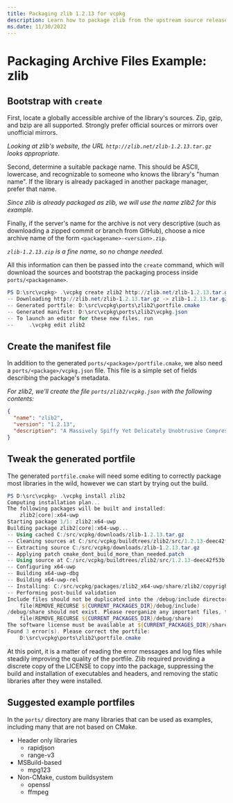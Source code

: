 ```yaml
---
title: Packaging zlib 1.2.13 for vcpkg
description: Learn how to package zlib from the upstream source release in vcpkg.
ms.date: 11/30/2022
---
```


# Packaging Archive Files Example: zlib

## Bootstrap with `create`

First, locate a globally accessible archive of the library's sources. Zip, gzip, and bzip are all supported. Strongly prefer official sources or mirrors over unofficial mirrors.

*Looking at zlib's website, the URL `http://zlib.net/zlib-1.2.13.tar.gz` looks appropriate.*

Second, determine a suitable package name. This should be ASCII, lowercase, and recognizable to someone who knows the library's "human name". If the library is already packaged in another package manager, prefer that name.

*Since zlib is already packaged as zlib, we will use the name zlib2 for this example.*

Finally, if the server's name for the archive is not very descriptive (such as downloading a zipped commit or branch from GitHub), choose a nice archive name of the form `<packagename>-<version>.zip`.

*`zlib-1.2.13.zip` is a fine name, so no change needed.*

All this information can then be passed into the `create` command, which will download the sources and bootstrap the packaging process inside `ports/<packagename>`.

```powershell
PS D:\src\vcpkg> .\vcpkg create zlib2 http://zlib.net/zlib-1.2.13.tar.gz zlib-1.2.13.tar.gz
-- Downloading http://zlib.net/zlib-1.2.13.tar.gz -> zlib-1.2.13.tar.gz...
-- Generated portfile: D:\src\vcpkg\ports\zlib2\portfile.cmake
-- Generated manifest: D:\src\vcpkg\ports\zlib2\vcpkg.json
-- To launch an editor for these new files, run
--     .\vcpkg edit zlib2
```

## Create the manifest file

In addition to the generated `ports/<package>/portfile.cmake`, we also need a `ports/<package>/vcpkg.json` file. This file is a simple set of fields describing the package's metadata.

*For zlib2, we'll create the file `ports/zlib2/vcpkg.json` with the following contents:*

```json
{
  "name": "zlib2",
  "version": "1.2.13",
  "description": "A Massively Spiffy Yet Delicately Unobtrusive Compression Library"
}
```

## Tweak the generated portfile

The generated `portfile.cmake` will need some editing to correctly package most libraries in the wild, however we can start by trying out the build.

```powershell
PS D:\src\vcpkg> .\vcpkg install zlib2
Computing installation plan...
The following packages will be built and installed:
    zlib2[core]:x64-uwp
Starting package 1/1: zlib2:x64-uwp
Building package zlib2[core]:x64-uwp...
-- Using cached C:/src/vcpkg/downloads/zlib-1.2.13.tar.gz
-- Cleaning sources at C:/src/vcpkg/buildtrees/zlib2/src/1.2.13-deec42f53b.clean. Pass --editable to vcpkg to reuse sources.
-- Extracting source C:/src/vcpkg/downloads/zlib-1.2.13.tar.gz
-- Applying patch cmake_dont_build_more_than_needed.patch
-- Using source at C:/src/vcpkg/buildtrees/zlib2/src/1.2.13-deec42f53b.clean
-- Configuring x64-uwp
-- Building x64-uwp-dbg
-- Building x64-uwp-rel
-- Installing: C:/src/vcpkg/packages/zlib2_x64-uwp/share/zlib2/copyright
-- Performing post-build validation
Include files should not be duplicated into the /debug/include directory. If this cannot be disabled in the project cmake, use
    file(REMOVE_RECURSE ${CURRENT_PACKAGES_DIR}/debug/include)
/debug/share should not exist. Please reorganize any important files, then use
    file(REMOVE_RECURSE ${CURRENT_PACKAGES_DIR}/debug/share)
The software license must be available at ${CURRENT_PACKAGES_DIR}/share/zlib2/copyright
Found 3 error(s). Please correct the portfile:
    D:\src\vcpkg\ports\zlib2\portfile.cmake
```

At this point, it is a matter of reading the error messages and log files while steadily improving the quality of the portfile. Zlib required providing a discrete copy of the LICENSE to copy into the package, suppressing the build and installation of executables and headers, and removing the static libraries after they were installed.

## Suggested example portfiles

In the `ports/` directory are many libraries that can be used as examples, including many that are not based on CMake.

- Header only libraries
  - rapidjson
  - range-v3
- MSBuild-based
  - mpg123
- Non-CMake, custom buildsystem
  - openssl
  - ffmpeg
